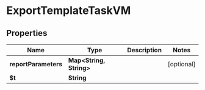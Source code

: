 

# ExportTemplateTaskVM


## Properties

| Name | Type | Description | Notes |
|------------ | ------------- | ------------- | -------------|
|**reportParameters** | **Map&lt;String, String&gt;** |  |  [optional] |
|**$t** | **String** |  |  |




